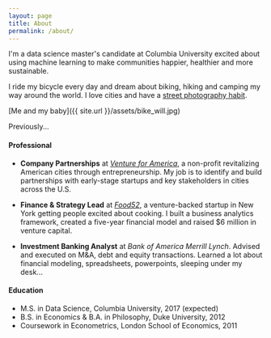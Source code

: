 ```yaml
---
layout: page
title: About
permalink: /about/
---
```


I'm a data science master's candidate at Columbia University excited about using machine learning to make communities happier, healthier and more sustainable.

I ride my bicycle every day and dream about biking, hiking and camping my way around the world. I love cities and have a [street photography habit](https://www.instagram.com/willcgeary/).

[Me and my baby]({{ site.url }}/assets/bike_will.jpg)

Previously...

#### Professional
* **Company Partnerships** at [*Venture for America*](http://ventureforamerica.org/), a non-profit revitalizing American cities through entrepreneurship. My job is to identify and build partnerships with early-stage startups and key stakeholders in cities across the U.S.

* **Finance & Strategy Lead** at [*Food52*](http://food52.com/), a venture-backed startup in New York getting people excited about cooking. I built a business analytics framework, created a five-year financial model and raised $6 million in venture capital.

* **Investment Banking Analyst** at *Bank of America Merrill Lynch*. Advised and executed on M&A, debt and equity transactions. Learned a lot about financial modeling, spreadsheets, powerpoints, sleeping under my desk...

#### Education
* M.S. in Data Science, Columbia University, 2017 (expected)
* B.S. in Economics & B.A. in Philosophy, Duke University, 2012
* Coursework in Econometrics, London School of Economics, 2011

